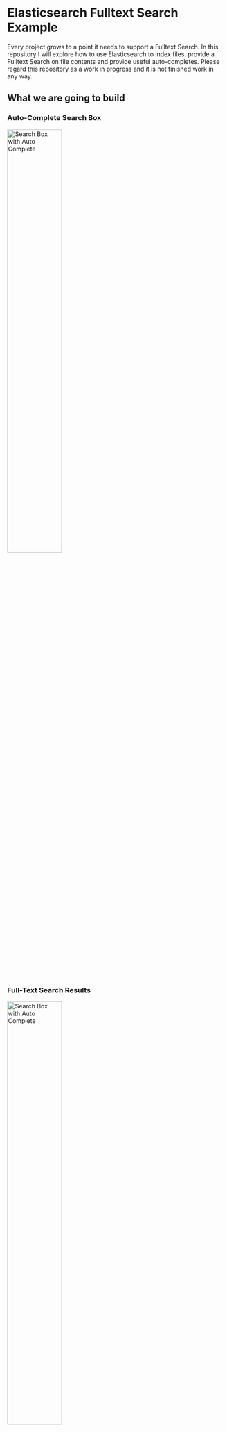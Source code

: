 # Elasticsearch Fulltext Search Example #

Every project grows to a point it needs to support a Fulltext Search. In this repository I will explore how to use Elasticsearch to index files, provide a Fulltext Search on file contents and provide useful auto-completes. Please regard this repository as a work in progress and it is not finished work in any way.


## What we are going to build ##

### Auto-Complete Search Box ###

<a href="https://raw.githubusercontent.com/bytefish/ElasticsearchFulltextExample/master/Screenshots/Frontend_Auto_Completion.png">
    <img src="https://raw.githubusercontent.com/bytefish/ElasticsearchFulltextExample/master/Screenshots/Frontend_Auto_Completion.png" alt="Search Box with Auto Complete" width="50%" />
</a>

### Full-Text Search Results ###

<a href="https://raw.githubusercontent.com/bytefish/ElasticsearchFulltextExample/master/Screenshots/Frontend_Search_Results.png">
    <img src="https://raw.githubusercontent.com/bytefish/ElasticsearchFulltextExample/master/Screenshots/Frontend_Search_Results.png" alt="Search Box with Auto Complete" width="50%" />
</a>

### Document Indexing ###

<a href="https://raw.githubusercontent.com/bytefish/ElasticsearchFulltextExample/master/Screenshots/Frontend_AddDocument.png">
    <img src="https://raw.githubusercontent.com/bytefish/ElasticsearchFulltextExample/master/Screenshots/Frontend_AddDocument.png" alt="Document Indexing Dialog" width="50%" />
</a>

### Document Status Tracking ###

<a href="https://raw.githubusercontent.com/bytefish/ElasticsearchFulltextExample/master/Screenshots/Frontend_DocumentStatus.png">
    <img src="https://raw.githubusercontent.com/bytefish/ElasticsearchFulltextExample/master/Screenshots/Frontend_DocumentStatus.png" alt="Document Indexing Dialog" width="50%" />
</a>

### Create Migrations ###

Install the package ``Microsoft.EntityFrameworkCore.Tools``:

```
PM> Install-Package Microsoft.EntityFrameworkCore.Tools
```

Then you can add migrations for your database like this:

```
PM> add-migration InitialCreate -Context ApplicationDbContext -OutputDir "Database/Migrations" 
```

